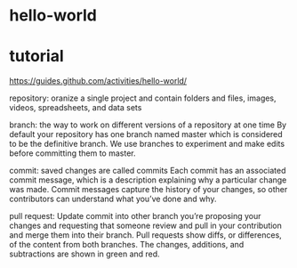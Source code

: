 # hello-world
# tutorial
https://guides.github.com/activities/hello-world/

repository: oranize a single project and contain folders and files, images, videos, spreadsheets, and data sets 

branch: the way to work on different versions of a repository at one time
By default your repository has one branch named master which is considered to be the definitive branch.
We use branches to experiment and make edits before committing them to master.

commit: saved changes are called commits
Each commit has an associated commit message, which is a description explaining why a particular change was made.
Commit messages capture the history of your changes, so other contributors can understand what you’ve done and why.

pull request: Update commit into other branch
you’re proposing your changes and requesting that someone review and pull in your contribution and merge them into their branch.
Pull requests show diffs, or differences, of the content from both branches. 
The changes, additions, and subtractions are shown in green and red.
